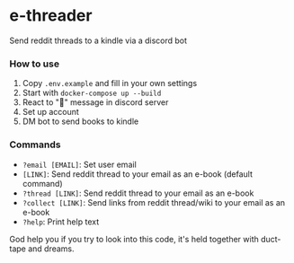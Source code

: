 # e-threader

Send reddit threads to a kindle via a discord bot

### How to use

1. Copy `.env.example` and fill in your own settings
2. Start with `docker-compose up --build`
3. React to "🙋" message in discord server
4. Set up account
5. DM bot to send books to kindle

### Commands

- `?email [EMAIL]`: Set user email
- `[LINK]`: Send reddit thread to your email as an e-book (default command)
- `?thread [LINK]`: Send reddit thread to your email as an e-book
- `?collect [LINK]`: Send links from reddit thread/wiki to your email as an e-book
- `?help`: Print help text

God help you if you try to look into this code, it's held together with duct-tape and dreams. 
